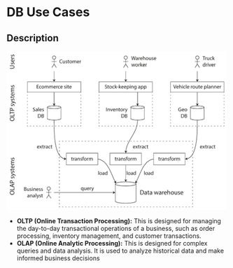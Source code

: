 # DB Use Cases

## Description

![](db_use_cases/image1.png)

- **OLTP (Online Transaction Processing):** This is designed for managing the day-to-day transactional operations of a business, such as order processing, inventory management, and customer transactions.
- **OLAP (Online Analytic Processing):** This is designed for complex queries and data analysis. It is used to analyze historical data and make informed business decisions
